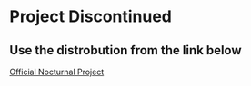 # Project Discontinued

## Use the distrobution from the link below

[Official Nocturnal Project](https://betterdiscord.app/theme/Nocturnal)

